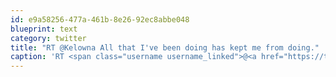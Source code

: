 ```yaml
---
id: e9a58256-477a-461b-8e26-92ec8abbe048
blueprint: text
category: twitter
title: "RT @Kelowna All that I've been doing has kept me from doing."
caption: 'RT <span class="username username_linked">@<a href="https://twitter.com/Kelowna" title="Kelowna">Kelowna</a></span> All that I''ve been doing has kept me from doing.'
---
```

